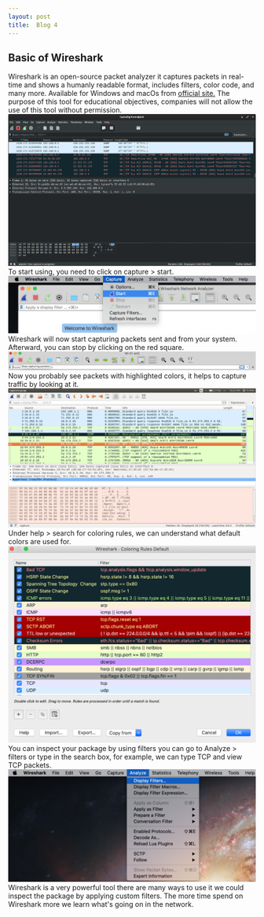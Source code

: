 ```yaml
---
layout: post
title:  Blog 4
---
```

## Basic of Wireshark
Wireshark is an open-source packet analyzer it captures packets in real-time and shows a humanly readable format, includes filters, color code, and many more. Available for Windows and macOs from [official site.](https://www.wireshark.org/#download) The purpose of this tool for educational objectives, companies will not allow the use of this tool without permission.
![image](/images/blog4/blog4-1.png)
To start using, you need to click on capture > start.
![image](/images/blog4/blog4-2.png)
Wireshark will now start capturing packets sent and from your system. Afterward, you can stop by clicking on the red square.
![image](/images/blog4/blog4-3.png)
Now you probably see packets with highlighted colors, it helps to capture traffic by looking at it.
![image](/images/blog4/blog4-4.png)
Under help > search for coloring rules, we can understand what default colors are used for.
![image](/images/blog4/blog4-5.png)
You can inspect your package by using filters you can go to Analyze > filters or type in the search box, for example, we can type TCP and view TCP packets.
![image](/images/blog4/blog4-6.png)
Wireshark is a very powerful tool there are many ways to use it we could inspect the package by applying custom filters. The more time spend on Wireshark more we learn what's going on in the network. 
